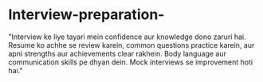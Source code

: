 # Interview-preparation-
"Interview ke liye tayari mein confidence aur knowledge dono zaruri hai. Resume ko achhe se review karein, common questions practice karein, aur apni strengths aur achievements clear rakhein. Body language aur communication skills pe dhyan dein. Mock interviews se improvement hoti hai."
